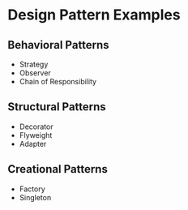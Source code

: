 # Design Pattern Examples

## Behavioral Patterns
- Strategy
- Observer
- Chain of Responsibility

## Structural Patterns
- Decorator
- Flyweight
- Adapter

## Creational Patterns
- Factory
- Singleton
